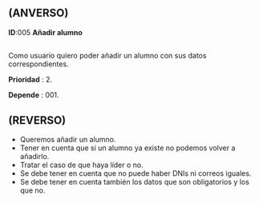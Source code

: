 ## (ANVERSO)

**ID**:005 **Añadir alumno**

##

Como usuario quiero poder añadir un alumno con sus datos correspondientes.

**Prioridad** : 2.

**Depende** : 001.

##

## (REVERSO)

* Queremos añadir un alumno.
* Tener en cuenta que si un alumno ya existe no podemos volver a añadirlo.
* Tratar el caso de que haya líder o no.
* Se debe tener en cuenta que no puede haber DNIs ni correos iguales.
* Se debe tener en cuenta también los datos que son obligatorios y los que no.


